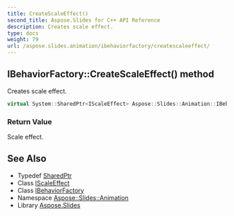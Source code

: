 ```yaml
---
title: CreateScaleEffect()
second_title: Aspose.Slides for C++ API Reference
description: Creates scale effect.
type: docs
weight: 79
url: /aspose.slides.animation/ibehaviorfactory/createscaleeffect/
---
```

## IBehaviorFactory::CreateScaleEffect() method


Creates scale effect.

```cpp
virtual System::SharedPtr<IScaleEffect> Aspose::Slides::Animation::IBehaviorFactory::CreateScaleEffect()=0
```


### Return Value

Scale effect.

## See Also

* Typedef [SharedPtr](../../../system/sharedptr/)
* Class [IScaleEffect](../../iscaleeffect/)
* Class [IBehaviorFactory](../)
* Namespace [Aspose::Slides::Animation](../../)
* Library [Aspose.Slides](../../../)